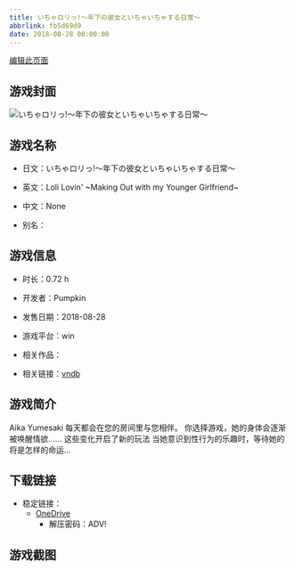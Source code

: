 ```yaml
---
title: いちゃロリっ!～年下の彼女といちゃいちゃする日常～
abbrlink: fb5d69d9
date: 2018-08-28 00:00:00
---
```

[编辑此页面](https://github.com/ACG-3/ADV3-source/blob/main/source/_posts/games/%E3%81%84%E3%81%A1%E3%82%83%E3%83%AD%E3%83%AA%E3%81%A3%21%EF%BD%9E%E5%B9%B4%E4%B8%8B%E3%81%AE%E5%BD%BC%E5%A5%B3%E3%81%A8%E3%81%84%E3%81%A1%E3%82%83%E3%81%84%E3%81%A1%E3%82%83%E3%81%99%E3%82%8B%E6%97%A5%E5%B8%B8%EF%BD%9E.md)

## 游戏封面

![いちゃロリっ!～年下の彼女といちゃいちゃする日常～](https://pan.timero.xyz/d/onedrive/img_lib_001/%E3%81%84%E3%81%A1%E3%82%83%E3%83%AD%E3%83%AA%E3%81%A3%21%EF%BD%9E%E5%B9%B4%E4%B8%8B%E3%81%AE%E5%BD%BC%E5%A5%B3%E3%81%A8%E3%81%84%E3%81%A1%E3%82%83%E3%81%84%E3%81%A1%E3%82%83%E3%81%99%E3%82%8B%E6%97%A5%E5%B8%B8%EF%BD%9E_cover.avif)


## 游戏名称

- 日文：いちゃロリっ!～年下の彼女といちゃいちゃする日常～
- 英文：Loli Lovin' ~Making Out with my Younger Girlfriend~
- 中文：None

- 别名：


## 游戏信息

- 时长：0.72 h
- 开发者：Pumpkin
- 发售日期：2018-08-28
- 游戏平台：win
- 相关作品：

- 相关链接：[vndb](https://vndb.org/v31077)


## 游戏简介

Aika Yumesaki 每天都会在您的房间里与您相伴。
你选择游戏，她的身体会逐渐被唤醒情欲......
这些变化开启了新的玩法
当她意识到性行为的乐趣时，等待她的将是怎样的命运...





## 下载链接

- 稳定链接：
    - [OneDrive](https://pan.timero.xyz/onedrive/adv_lib_001/%E3%81%84%E3%81%A1%E3%82%83%E3%83%AD%E3%83%AA%E3%81%A3%21%EF%BD%9E%E5%B9%B4%E4%B8%8B%E3%81%AE%E5%BD%BC%E5%A5%B3%E3%81%A8%E3%81%84%E3%81%A1%E3%82%83%E3%81%84%E3%81%A1%E3%82%83%E3%81%99%E3%82%8B%E6%97%A5%E5%B8%B8%EF%BD%9E)
        - 解压密码：ADV!



## 游戏截图



